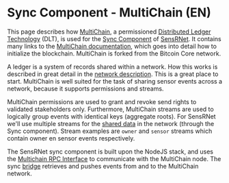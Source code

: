 # Sync Component - MultiChain (EN)

This page describes how [MultiChain](https://www.multichain.com), a permissioned [Distributed Ledger Technology](https://en.wikipedia.org/wiki/Distributed_ledger) (DLT), is used for the [Sync Component](https://github.com/kadaster-labs/sensrnet-home/blob/main/docs/Architecture.md#component-sync) of [SensRNet](https://github.com/kadaster-labs/sensrnet-home/).
It contains many links to the [MultiChain documentation](https://www.multichain.com/developers/), which goes into detail how to initialize the blockchain.
MultiChain is forked from the Bitcoin Core network.

A ledger is a system of records shared within a network.
How this works is described in great detail in the [network description](https://en.wikipedia.org/wiki/Bitcoin_network).
This is a great place to start.
MultiChain is well suited for the task of sharing sensor events across a network, because it supports permissions and streams.

MultiChain permissions are used to grant and revoke send rights to validated stakeholders only.
Furthermore, MultiChain streams are used to logically group events with identical keys (aggregate roots).
For SensRNet we'll use multiple streams for the [shared data](https://github.com/kadaster-labs/sensrnet-home/blob/main/docs/Architecture.md#component-sync) in the network (through the Sync component).
Stream examples are `owner` and `sensor` streams which contain owner en sensor events respectively.

The SensRNet sync component is built upon the NodeJS stack, and uses the [Multichain RPC Interface](https://www.multichain.com/developers/json-rpc-api/) to communicate with the MultiChain node.
The sync [bridge](https://github.com/kadaster-labs/sensrnet-sync/tree/main/src/sync) retrieves and pushes events from and to the MultiChain network.
